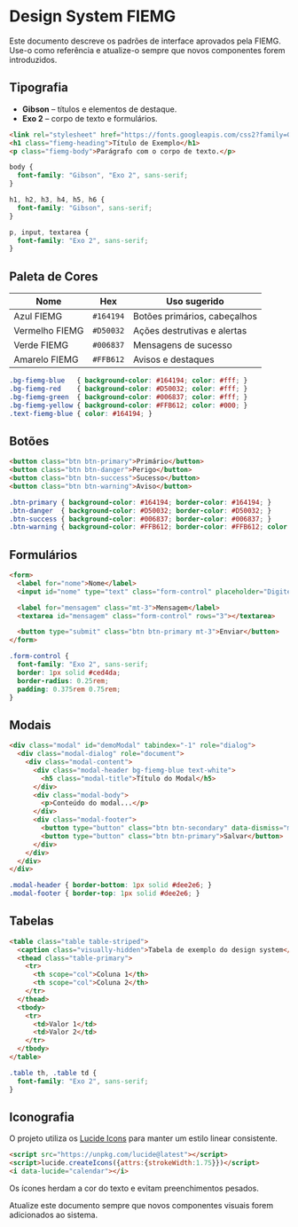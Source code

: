 # Design System FIEMG

Este documento descreve os padrões de interface aprovados pela FIEMG.
Use-o como referência e atualize-o sempre que novos componentes forem introduzidos.

## Tipografia

- **Gibson** – títulos e elementos de destaque.
- **Exo 2** – corpo de texto e formulários.

```html
<link rel="stylesheet" href="https://fonts.googleapis.com/css2?family=Gibson&family=Exo+2:wght@400;600&display=swap">
<h1 class="fiemg-heading">Título de Exemplo</h1>
<p class="fiemg-body">Parágrafo com o corpo de texto.</p>
```

```css
body {
  font-family: "Gibson", "Exo 2", sans-serif;
}

h1, h2, h3, h4, h5, h6 {
  font-family: "Gibson", sans-serif;
}

p, input, textarea {
  font-family: "Exo 2", sans-serif;
}
```

## Paleta de Cores

| Nome            | Hex      | Uso sugerido                         |
|-----------------|----------|-------------------------------------|
| Azul FIEMG      | `#164194`| Botões primários, cabeçalhos        |
| Vermelho FIEMG  | `#D50032`| Ações destrutivas e alertas         |
| Verde FIEMG     | `#006837`| Mensagens de sucesso                |
| Amarelo FIEMG   | `#FFB612`| Avisos e destaques                 |

```css
.bg-fiemg-blue   { background-color: #164194; color: #fff; }
.bg-fiemg-red    { background-color: #D50032; color: #fff; }
.bg-fiemg-green  { background-color: #006837; color: #fff; }
.bg-fiemg-yellow { background-color: #FFB612; color: #000; }
.text-fiemg-blue { color: #164194; }
```

## Botões

```html
<button class="btn btn-primary">Primário</button>
<button class="btn btn-danger">Perigo</button>
<button class="btn btn-success">Sucesso</button>
<button class="btn btn-warning">Aviso</button>
```

```css
.btn-primary { background-color: #164194; border-color: #164194; }
.btn-danger  { background-color: #D50032; border-color: #D50032; }
.btn-success { background-color: #006837; border-color: #006837; }
.btn-warning { background-color: #FFB612; border-color: #FFB612; color: #000; }
```

## Formulários

```html
<form>
  <label for="nome">Nome</label>
  <input id="nome" type="text" class="form-control" placeholder="Digite seu nome">

  <label for="mensagem" class="mt-3">Mensagem</label>
  <textarea id="mensagem" class="form-control" rows="3"></textarea>

  <button type="submit" class="btn btn-primary mt-3">Enviar</button>
</form>
```

```css
.form-control {
  font-family: "Exo 2", sans-serif;
  border: 1px solid #ced4da;
  border-radius: 0.25rem;
  padding: 0.375rem 0.75rem;
}
```

## Modais

```html
<div class="modal" id="demoModal" tabindex="-1" role="dialog">
  <div class="modal-dialog" role="document">
    <div class="modal-content">
      <div class="modal-header bg-fiemg-blue text-white">
        <h5 class="modal-title">Título do Modal</h5>
      </div>
      <div class="modal-body">
        <p>Conteúdo do modal...</p>
      </div>
      <div class="modal-footer">
        <button type="button" class="btn btn-secondary" data-dismiss="modal">Fechar</button>
        <button type="button" class="btn btn-primary">Salvar</button>
      </div>
    </div>
  </div>
</div>
```

```css
.modal-header { border-bottom: 1px solid #dee2e6; }
.modal-footer { border-top: 1px solid #dee2e6; }
```

## Tabelas

```html
<table class="table table-striped">
  <caption class="visually-hidden">Tabela de exemplo do design system</caption>
  <thead class="table-primary">
    <tr>
      <th scope="col">Coluna 1</th>
      <th scope="col">Coluna 2</th>
    </tr>
  </thead>
  <tbody>
    <tr>
      <td>Valor 1</td>
      <td>Valor 2</td>
    </tr>
  </tbody>
</table>
```

```css
.table th, .table td {
  font-family: "Exo 2", sans-serif;
}
```

## Iconografia

O projeto utiliza os [Lucide Icons](https://lucide.dev/) para manter um estilo linear consistente.

```html
<script src="https://unpkg.com/lucide@latest"></script>
<script>lucide.createIcons({attrs:{strokeWidth:1.75}})</script>
<i data-lucide="calendar"></i>
```

Os ícones herdam a cor do texto e evitam preenchimentos pesados.

Atualize este documento sempre que novos componentes visuais forem adicionados ao sistema.
